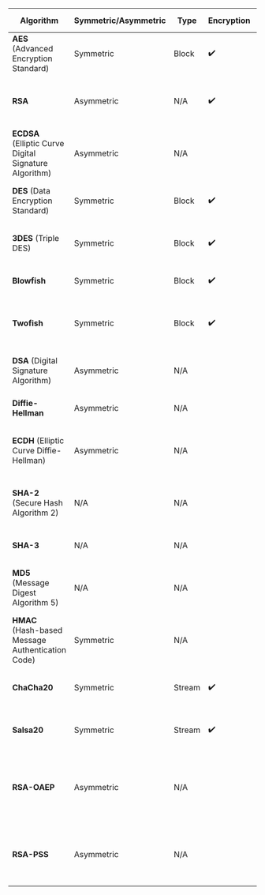 | Algorithm                                    | Symmetric/Asymmetric | Type          | Encryption | Digital Signatures | Key Exchange | Hashing | Key Size(s)                    | Other             | Description / Status                              |
|----------------------------------------------|----------------------|---------------|------------|--------------------|--------------|---------|--------------------------------|-------------------|---------------------------------------------------|
| **AES** (Advanced Encryption Standard)       | Symmetric            | Block         | ✔️          |                    |              |         | 128, 192, 256 bits            |                   | Widely used for secure data encryption           |
| **RSA**                                      | Asymmetric           | N/A           | ✔️          | ✔️                  | ✔️            |         | 1024-4096 bits (typical)      |                   | Used for secure data transmission and digital signatures |
| **ECDSA** (Elliptic Curve Digital Signature Algorithm) | Asymmetric           | N/A           |            | ✔️                  |              |         | 256, 384, 521 bits            |                   | Offers similar security to RSA with shorter key sizes |
| **DES** (Data Encryption Standard)           | Symmetric            | Block         | ✔️          |                    |              |         | 56 bits                       |                   | Considered insecure, superseded by AES           |
| **3DES** (Triple DES)                        | Symmetric            | Block         | ✔️          |                    |              |         | 112, 168 bits                 |                   | More secure than DES, but slower and less secure than AES |
| **Blowfish**                                 | Symmetric            | Block         | ✔️          |                    |              |         | 32-448 bits                   |                   | Fast, but less commonly used today               |
| **Twofish**                                  | Symmetric            | Block         | ✔️          |                    |              |         | 128, 192, 256 bits            |                   | Designed as a successor to Blowfish, used in some applications |
| **DSA** (Digital Signature Algorithm)        | Asymmetric           | N/A           |            | ✔️                  |              |         | 1024-3072 bits (typical)      |                   | Standard for digital signatures, slower than RSA |
| **Diffie-Hellman**                           | Asymmetric           | N/A           |            |                    | ✔️            |         | 1024-4096 bits (typical)      |                   | Commonly used for secure key exchange            |
| **ECDH** (Elliptic Curve Diffie-Hellman)     | Asymmetric           | N/A           |            |                    | ✔️            |         | 256, 384, 521 bits            |                   | Efficient key exchange, used in modern secure communications |
| **SHA-2** (Secure Hash Algorithm 2)          | N/A                  | N/A           |            |                    |              | ✔️       | 224, 256, 384, 512 bits       |                   | Standard hashing algorithm, used in many security protocols |
| **SHA-3**                                    | N/A                  | N/A           |            |                    |              | ✔️       | 224, 256, 384, 512 bits       |                   | Newer standard, alternative to SHA-2             |
| **MD5** (Message Digest Algorithm 5)         | N/A                  | N/A           |            |                    |              | ✔️       | 128 bits                      |                   | Insecure, prone to collisions, not recommended for secure applications |
| **HMAC** (Hash-based Message Authentication Code) | Symmetric            | N/A           |            |                    |              | ✔️       | Dependent on underlying hash function | Authentication   | Provides data integrity and authentication       |
| **ChaCha20**                                 | Symmetric            | Stream        | ✔️          |                    |              |         | 256 bits                      |                   | Fast, modern alternative to AES in software applications |
| **Salsa20**                                  | Symmetric            | Stream        | ✔️          |                    |              |         | 256 bits                      |                   | Predecessor to ChaCha20, still used in some systems |
| **RSA-OAEP**                                 | Asymmetric           | N/A           |            |                    |              |         | 1024-4096 bits (typical)      | Key Wrapping      | RSA with Optimal Asymmetric Encryption Padding, enhances security |
| **RSA-PSS**                                  | Asymmetric           | N/A           |            | ✔️                  |              |         | 1024-4096 bits (typical)      |                   | RSA with Probabilistic Signature Scheme, more secure than plain RSA |
